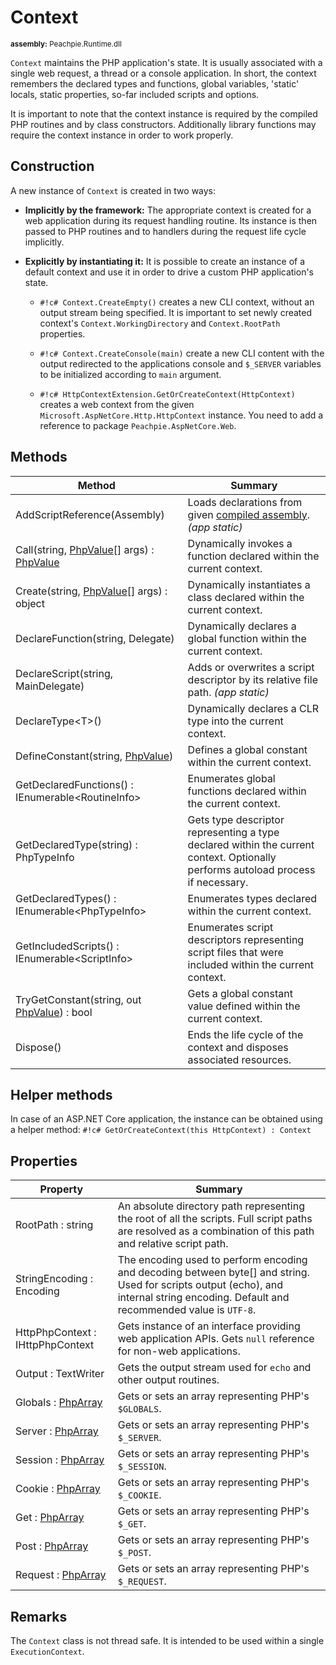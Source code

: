 # Context

<small>**assembly:** Peachpie.Runtime.dll</small>

`Context` maintains the PHP application's state. It is usually associated with a single web request, a thread or a console application. In short, the context remembers the declared types and functions, global variables, 'static' locals, static properties, so-far included scripts and options.

It is important to note that the context instance is required by the compiled PHP routines and by class constructors. Additionally library functions may require the context instance in order to work properly.

## Construction

A new instance of `Context` is created in two ways:

- **Implicitly by the framework:** The appropriate context is created for a web application during its request handling routine. Its instance is then passed to PHP routines and to handlers during the request life cycle implicitly.

- **Explicitly by instantiating it:** It is possible to create an instance of a default context and use it in order to drive a custom PHP application's state.

  - `#!c# Context.CreateEmpty()` creates a new CLI context, without an output stream being specified. It is important to set newly created context's `Context.WorkingDirectory` and `Context.RootPath` properties.

  - `#!c# Context.CreateConsole(main)` create a new CLI content with the output redirected to the applications console and `$_SERVER` variables to be initialized according to `main` argument.

  - `#!c# HttpContextExtension.GetOrCreateContext(HttpContext)` creates a web context from the given `Microsoft.AspNetCore.Http.HttpContext` instance. You need to add a reference to package `Peachpie.AspNetCore.Web`.

## Methods

Method | Summary
---    | ---
AddScriptReference(Assembly) | Loads declarations from given [compiled assembly](/api/assembly/compiled-assembly). *(app static)*
Call(string, [PhpValue](/api/ref/phpvalue/)[] args) : [PhpValue](/api/ref/phpvalue/) | Dynamically invokes a function declared within the current context.
Create(string, [PhpValue](/api/ref/phpvalue/)[] args) : object | Dynamically instantiates a class declared within the current context.
DeclareFunction(string, Delegate) | Dynamically declares a global function within the current context.
DeclareScript(string, MainDelegate) | Adds or overwrites a script descriptor by its relative file path. *(app static)*
DeclareType&lt;T&gt;() | Dynamically declares a CLR type into the current context.
DefineConstant(string, [PhpValue](/api/ref/phpvalue/)) | Defines a global constant within the current context.
GetDeclaredFunctions() : IEnumerable&lt;RoutineInfo&gt; | Enumerates global functions declared within the current context.
GetDeclaredType(string) : PhpTypeInfo | Gets type descriptor representing a type declared within the current context. Optionally performs autoload process if necessary.
GetDeclaredTypes() : IEnumerable&lt;PhpTypeInfo&gt; | Enumerates types declared within the current context.
GetIncludedScripts() : IEnumerable&lt;ScriptInfo&gt; | Enumerates script descriptors representing script files that were included within the current context.
TryGetConstant(string, out [PhpValue](/api/ref/phpvalue/)) : bool | Gets a global constant value defined within the current context.
Dispose() | Ends the life cycle of the context and disposes associated resources.

## Helper methods

In case of an ASP.NET Core application, the instance can be obtained using a helper method: `#!c# GetOrCreateContext(this HttpContext) : Context`

## Properties

Property | Summary
---      | ---
RootPath : string | An absolute directory path representing the root of all the scripts. Full script paths are resolved as a combination of this path and relative script path.
StringEncoding : Encoding | The encoding used to perform encoding and decoding between byte[] and string. Used for scripts output (echo), and internal string encoding. Default and recommended value is `UTF-8`.
HttpPhpContext : IHttpPhpContext | Gets instance of an interface providing web application APIs. Gets `null` reference for non-web applications.
Output : TextWriter | Gets the output stream used for `echo` and other output routines.
Globals : [PhpArray](/api/ref/phparray/) | Gets or sets an array representing PHP's `$GLOBALS`.
Server : [PhpArray](/api/ref/phparray/) | Gets or sets an array representing PHP's `$_SERVER`.
Session : [PhpArray](/api/ref/phparray/) | Gets or sets an array representing PHP's `$_SESSION`.
Cookie : [PhpArray](/api/ref/phparray/) | Gets or sets an array representing PHP's `$_COOKIE`.
Get : [PhpArray](/api/ref/phparray/) | Gets or sets an array representing PHP's `$_GET`.
Post : [PhpArray](/api/ref/phparray/) | Gets or sets an array representing PHP's `$_POST`.
Request : [PhpArray](/api/ref/phparray/) | Gets or sets an array representing PHP's `$_REQUEST`.

## Remarks

The `Context` class is not thread safe. It is intended to be used within a single `ExecutionContext`.
